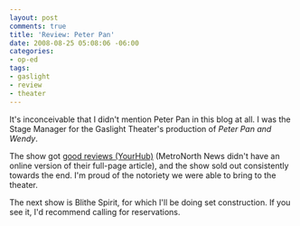 ```yaml
---
layout: post
comments: true
title: 'Review: Peter Pan'
date: 2008-08-25 05:08:06 -06:00
categories:
- op-ed
tags:
- gaslight
- review
- theater
---
```

It's inconceivable that I didn't mention Peter Pan in this blog at all. I was the Stage Manager for the Gaslight Theater's production of _Peter Pan and Wendy_.

The show got [good reviews (YourHub)](http://denver.yourhub.com/Westminster/Stories/Goings-on/General/Story~496327.aspx) (MetroNorth News didn't have an online version of their full-page article), and the show sold out consistently towards the end. I'm proud of the notoriety we were able to bring to the theater.

The next show is Blithe Spirit, for which I'll be doing set construction. If you see it, I'd recommend calling for reservations.
